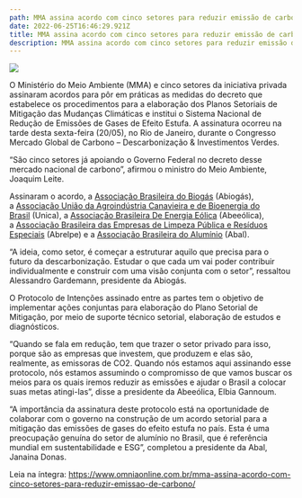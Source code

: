 ```yaml
---
path: MMA assina acordo com cinco setores para reduzir emissão de carbono
date: 2022-06-25T16:46:29.921Z
title: MMA assina acordo com cinco setores para reduzir emissão de carbono
description: MMA assina acordo com cinco setores para reduzir emissão de carbono
---
```

<!--StartFragment-->

![](https://www.omniaonline.com.br/wp-content/uploads/2022/05/Site-LinkedIn-Facebook-1-6.png)

O Ministério do Meio Ambiente (MMA) e cinco setores da iniciativa privada assinaram acordos para pôr em práticas as medidas do decreto que estabelece os procedimentos para a elaboração dos Planos Setoriais de Mitigação das Mudanças Climáticas e institui o Sistema Nacional de Redução de Emissões de Gases de Efeito Estufa. A assinatura ocorreu na tarde desta sexta-feira (20/05), no Rio de Janeiro, durante o Congresso Mercado Global de Carbono – Descarbonização & Investimentos Verdes.

“São cinco setores já apoiando o Governo Federal no decreto desse mercado nacional de carbono”, afirmou o ministro do Meio Ambiente, Joaquim Leite.

Assinaram o acordo, a [Associação Brasileira do Biogás](https://www.gov.br/mma/pt-br/assuntos/noticias/mma-assina-acordo-com-cinco-setores-para-reduzir-emissao-de-carbono/PROTOCOLODEINTENCOESABIOGAS.pdf) (Abiogás), a [Associação União da Agroindústria Canavieira e de Bioenergia do Brasil](https://www.gov.br/mma/pt-br/assuntos/noticias/mma-assina-acordo-com-cinco-setores-para-reduzir-emissao-de-carbono/PROTOCOLODEINTENCOESUNICA.pdf) (Unica), a [Associação Brasileira De Energia Eólica](https://www.gov.br/mma/pt-br/assuntos/noticias/mma-assina-acordo-com-cinco-setores-para-reduzir-emissao-de-carbono/PROTOCOLODEINTENCOESABEEOLICA.pdf) (Abeeólica), a [Associação Brasileira das Empresas de Limpeza Pública e Resíduos Especiais](https://www.gov.br/mma/pt-br/assuntos/noticias/mma-assina-acordo-com-cinco-setores-para-reduzir-emissao-de-carbono/PROTOCOLODEINTENCOESABRELPE.pdf) (Abrelpe) e a [Associação Brasileira do Alumínio](https://www.gov.br/mma/pt-br/assuntos/noticias/mma-assina-acordo-com-cinco-setores-para-reduzir-emissao-de-carbono/PROTOCOLODEINTENCOESABAL.pdf) (Abal).

“A ideia, como setor, é começar a estruturar aquilo que precisa para o futuro da descarbonização. Estudar o que cada um vai poder contribuir individualmente e construir com uma visão conjunta com o setor”, ressaltou Alessandro Gardemann, presidente da Abiogás.

O Protocolo de Intenções assinado entre as partes tem o objetivo de implementar ações conjuntas para elaboração do Plano Setorial de Mitigação, por meio de suporte técnico setorial, elaboração de estudos e diagnósticos.

“Quando se fala em redução, tem que trazer o setor privado para isso, porque são as empresas que investem, que produzem e elas são, realmente, as emissoras de CO2. Quando nós estamos aqui assinando esse protocolo, nós estamos assumindo o compromisso de que vamos buscar os meios para os quais iremos reduzir as emissões e ajudar o Brasil a colocar suas metas atingi-las”, disse a presidente da Abeeólica, Elbia Gannoum.

“A importância da assinatura deste protocolo está na oportunidade de colaborar com o governo na construção de um acordo setorial para a mitigação das emissões de gases do efeito estufa no país. Esta é uma preocupação genuína do setor de alumínio no Brasil, que é referência mundial em sustentabilidade e ESG”, completou a presidente da Abal, Janaina Donas.

Leia na íntegra: https://www.omniaonline.com.br/mma-assina-acordo-com-cinco-setores-para-reduzir-emissao-de-carbono/

<!--EndFragment-->
